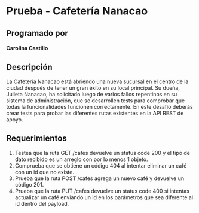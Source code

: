 # Prueba - Cafetería Nanacao

## Programado por

#### **Carolina Castillo**

## Descripción

 La Cafetería Nanacao está abriendo una nueva sucursal en el centro de la ciudad después de tener un gran éxito en su local principal.
 Su dueña, Julieta Nanacao, ha solicitado luego de varios fallos repentinos en su sistema de administración, que se desarrollen tests para comprobar que todas la funcionalidades funcionen correctamente.
 En este desafío deberás crear tests para probar las diferentes rutas existentes en la API REST de apoyo.

## Requerimientos

1. Testea que la ruta GET /cafes devuelve un status code 200 y el tipo de dato recibido es un arreglo con por lo menos 1 objeto.
2. Comprueba que se obtiene un código 404 al intentar eliminar un café con un id que no existe.
3. Prueba que la ruta POST /cafes agrega un nuevo café y devuelve un código 201.
4. Prueba que la ruta PUT /cafes devuelve un status code 400 si intentas actualizar un café enviando un id en los parámetros que sea diferente al id dentro del payload.

